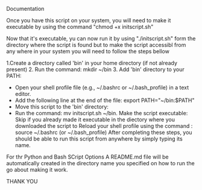 Documentation

Once you have this script on your system, you will need to make it executable by using the command "chmod +x initscript.sh"

Now that it's executable, yu can now run it by using "./initscript.sh" form the directory where the script is found but to make the script accessibl from any where in your system you will need to follow the steps bellow

 1.Create a directory called 'bin' in your home directory (if not already present) 
 2. Run the command: mkdir ~/bin
 3. Add 'bin' directory to your PATH:
  - Open your shell profile file (e.g., ~/.bashrc or ~/.bash_profile) in a text editor.
   - Add the following line at the end of the file: export PATH="~/bin:$PATH"
   - Move this script to the 'bin' directory:
   - Run the command: mv initscript.sh ~/bin.
Make the script executable: Skip if you already made it executable in the diectory where you downloaded the script to
Reload your shell profile using the command : source ~/.bashrc (or ~/.bash_profile)
After completing these steps, you should be able to run this script from anywhere by simply typing its name.


For thr Python and Bash SCript Options
A README.md file will be automatically created in the directory name you specified on how to run the go about making it work.

THANK YOU
